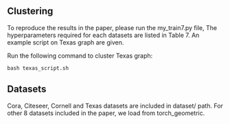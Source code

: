 ## Clustering 
To reproduce the results in the paper, please run the my_train7.py file, The hyperparameters required for each datasets are listed in Table 7. An example script on Texas graph are given. 

Run the following command to cluster Texas graph: 

```
bash texas_script.sh
```


## Datasets 
Cora, Citeseer, Cornell and Texas datasets are included in dataset/ path. 
For other 8 datasets included in the paper, we load from torch_geometric.

